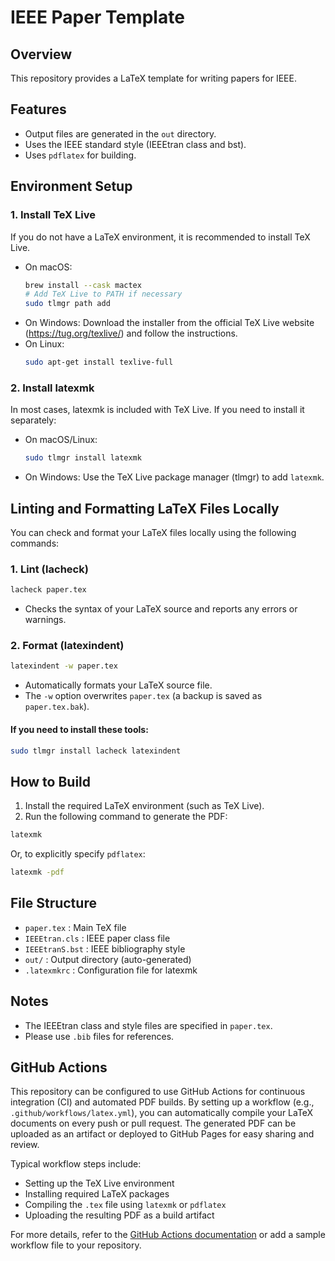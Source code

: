 # IEEE Paper Template

## Overview
This repository provides a LaTeX template for writing papers for IEEE.

## Features
- Output files are generated in the `out` directory.
- Uses the IEEE standard style (IEEEtran class and bst).
- Uses `pdflatex` for building.

## Environment Setup
### 1. Install TeX Live
If you do not have a LaTeX environment, it is recommended to install TeX Live.
- On macOS:
  ```sh
  brew install --cask mactex
  # Add TeX Live to PATH if necessary
  sudo tlmgr path add
  ```
- On Windows:
  Download the installer from the official TeX Live website (https://tug.org/texlive/) and follow the instructions.
- On Linux:
  ```sh
  sudo apt-get install texlive-full
  ```

### 2. Install latexmk
In most cases, latexmk is included with TeX Live. If you need to install it separately:
- On macOS/Linux:
  ```sh
  sudo tlmgr install latexmk
  ```
- On Windows:
  Use the TeX Live package manager (tlmgr) to add `latexmk`.

## Linting and Formatting LaTeX Files Locally
You can check and format your LaTeX files locally using the following commands:

### 1. Lint (lacheck)
```sh
lacheck paper.tex
```
- Checks the syntax of your LaTeX source and reports any errors or warnings.

### 2. Format (latexindent)
```sh
latexindent -w paper.tex
```
- Automatically formats your LaTeX source file.
- The `-w` option overwrites `paper.tex` (a backup is saved as `paper.tex.bak`).

#### If you need to install these tools:
```sh
sudo tlmgr install lacheck latexindent
```

## How to Build
1. Install the required LaTeX environment (such as TeX Live).
2. Run the following command to generate the PDF:

```sh
latexmk
```

Or, to explicitly specify `pdflatex`:

```sh
latexmk -pdf
```

## File Structure
- `paper.tex` : Main TeX file
- `IEEEtran.cls` : IEEE paper class file
- `IEEEtranS.bst` : IEEE bibliography style
- `out/` : Output directory (auto-generated)
- `.latexmkrc` : Configuration file for latexmk

## Notes
- The IEEEtran class and style files are specified in `paper.tex`.
- Please use `.bib` files for references.

## GitHub Actions
This repository can be configured to use GitHub Actions for continuous integration (CI) and automated PDF builds. By setting up a workflow (e.g., `.github/workflows/latex.yml`), you can automatically compile your LaTeX documents on every push or pull request. The generated PDF can be uploaded as an artifact or deployed to GitHub Pages for easy sharing and review.

Typical workflow steps include:
- Setting up the TeX Live environment
- Installing required LaTeX packages
- Compiling the `.tex` file using `latexmk` or `pdflatex`
- Uploading the resulting PDF as a build artifact

For more details, refer to the [GitHub Actions documentation](https://docs.github.com/en/actions) or add a sample workflow file to your repository.
